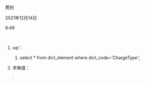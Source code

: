 费别

2021年12月14日

9:49

 

1.  sql：

    1.  select \* from dict_element where dict_code=\'ChargeType\';

2.  字典值：

>  
